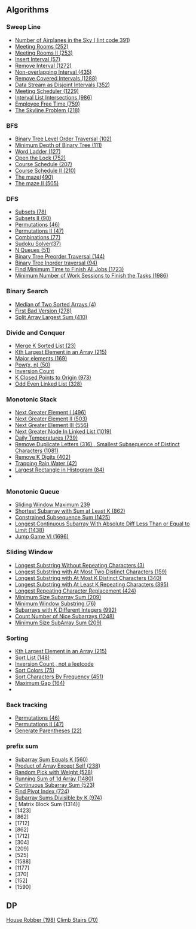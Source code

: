 ## Algorithms

### Sweep Line
- [Number of Airplanes in the Sky ( lint code 391)](./sweepline/NumberofAirplanesintheSky.java)
- [Meeting Rooms (252)](sweepline/MeetingRooms.java)
- [Meeting Rooms II (253)](sweepline/MeetingRoomsII.java)
- [ Insert Interval (57)](sweepline/InsertInterval.java)
- [Remove Interval (1272)](sweepline/RemoveInterval.java)
- [Non-overlapping Interval (435)](sweepline/NonOverlappingInterval.java)
- [Remove Covered Intervals (1288) ](sweepline/RemoveCoveredIntervals.java)
- [Data Stream as Disjoint Intervals (352)](sweepline/DataStreamAsDisjointIntervals.java)
- [Meeting Scheduler (1229)](sweepline/MeetingScheduler.java)
- [Interval List Intersections (986)](sweepline/IntervalListIntersections.java)
- [Employee Free Time (759)](sweepline/EmployeeFreeTime.java)
- [The Skyline Problem (218)](sweepline/SkylineProblem.java)

### BFS
- [Binary Tree Level Order Traversal (102)](bfs/BinaryTreeLevelOrderTraversal.java)
- [ Minimum Depth of Binary Tree (111)](bfs/MinimumDepthofBinaryTree.java)
- [Word Ladder (127)](bfs/WordLadder.java)
- [Open the Lock (752)](bfs/OpenTheLock.java)
- [Course Schedule (207)](bfs/CourseSchedule.java)
- [Course Schedule II (210)](bfs/CourseScheduleII.java)
- [The maze(490)](bfs/TheMaze.java)
- [The maze II (505)](bfs/TheMazeII.java)

### DFS
- [Subsets (78)](dfs/Subsets.java)
- [Subsets II (90)](dfs/SubsetsII.java)
- [Permutations (46) ](dfs/Permutations.java)
- [Permutations II (47)](dfs/PermutationII.java)
- [Combinations (77)](dfs/Combinations.java)
- [Sudoku Solver(37)](dfs/SudokuSolver.java)
- [N Queues (51)](dfs/NQueues.java)
- [Binary Tree Preorder Traversal (144) ](dfs/BinaryTreePreorderTraversal.java)
- [Binary Tree Inorder traversal (94)](dfs/BinaryTreeInOrderTraversal.java)
- [Find Minimum Time to Finish All Jobs (1723)](dfs/FindMinimumTimetoFinishAllJobs.java)
- [Minimum Number of Work Sessions to Finish the Tasks (1986)](dfs/MinimumNumberofWorkSessionstoFinishtheTasks.java)

### Binary Search
- [Median of Two Sorted Arrays (4)](binary/MedianofTwoSortedArrays.java)
- [First Bad Version (278)](binary/FirstBadVersion.java)
- [ Split Array Largest Sum (410)](binary/SplitArrayLargestSum.java)


### Divide and Conquer
- [Merge K Sorted List (23)](divideandconquer/MergeKSortedList.java)
- [Kth Largest Element in an Array (215)](divideandconquer/KthLargestElementinanArray.java)
- [ Major elements (169)](divideandconquer/MajorElements.java)
- [Pow(x, n) (50)](divideandconquer/PowN.java)
- [ Inversion Count](divideandconquer/InversionCount.java)
- [K Closed Points to Origin (973)](divideandconquer/KClosestPointstoOrigin.java)
- [Odd Even Linked List (328)](divideandconquer/OddEvenLinkedList.java)

### Monotonic Stack
- [Next Greater Element I (496)](monotonicstack/NextGreaterElementI.java)
- [Next Greater Element II (503)](monotonicstack/NextGreaterElementII.java)
- [Next Greater Element III (556)](monotonicstack/NextGreaterElementIII.java)
- [Next Greater Node In Linked List (1019)](monotonicstack/NextGreaterNodeInLinkedList.java)
- [Daily Temperatures (739)](monotonicstack/DailyTemperatures.java)
- [Remove Duplicate Letters (316)  , Smallest Subsequence of Distinct Characters (1081)](monotonicstack/RemoveDuplicateLetters.java)
- [Remove K Digits (402)](monotonicstack/RemoveKDigits.java)
- [Trapping Rain Water (42)](monotonicstack/TrappingRainWater.java)
- [Largest Rectangle in Histogram (84)](monotonicstack/LargestRectangleinHistogram.java)
-
### Monotonic Queue
- [Sliding Window Maximum 239](monotonicqueue/SlidingWindowMaximum.java)
- [Shortest Subarray with Sum at Least K (862)](monotonicqueue/ShortestSubarraywithSumatLeastK.java)
- [Constrained Subsequence Sum   (1425)](monotonicqueue/ConstrainedSubsequenceSum.java)
- [Longest Continuous Subarray With Absolute Diff Less Than or Equal to Limit (1438)](monotonicqueue/LongestContinuousSubarrayWithAbsoluteDiffLessThanorEqualtoLimit.java)
- [Jump Game VI (1696)](monotonicqueue/JumpGameVI.java)

### Sliding Window
- [Longest Substring Without Repeating Characters (3)](slidingwindow/LongestSubstringWithoutRepeatingCharacters.java)
- [Longest Substring with At Most Two Distinct Characters (159)](slidingwindow/LongestSubstringwithAtMostTwoDistinctCharacters.java)
- [Longest Substring with At Most K Distinct Characters (340)](slidingwindow/LongestSubstringwithAtMostKDistinctCharacters.java)
- [Longest Substring with At Least K Repeating Characters (395)](slidingwindow/LongestSubstringwithAtLeastKRepeatingCharacters.java)
- [Longest Repeating Character Replacement (424)](slidingwindow/LongestRepeatingCharacterReplacement.java)
- [Minimum Size Subarray Sum (209)](slidingwindow/MinimumSizeSubarraySum.java)
- [Minimum Window Substring (76)](slidingwindow/MinimumWindowSubstring2.java)
- [Subarrays with K Different Integers (992)](slidingwindow/SubarrayswithKDifferentIntegers.java)
- [Count Number of Nice Subarrays (1248)](slidingwindow/CountNumberofNiceSubarrays.java)
- [Minimum Size SubArray Sum (209)](slidingwindow/MinimumSizeSubarraySum.java)


### Sorting
- [Kth Largest Element in an Array (215)](sorting/KthLargestElementInAnArray.java)
- [Sort List (148)](sorting/SortList.java)
- [Inversion Count , not a leetcode ](https://www.geeksforgeeks.org/inversion-count-in-array-using-merge-sort/)
- [Sort Colors (75)](sorting/SortColors.java)
- [Sort Characters By Frequency (451)](sorting/SortCharactersByFrequency.java)
- [Maximum Gap (164)](sorting/MaximumGap.java)
- 
### Back tracking

- [Permutations (46)](https://leetcode.com/problems/permutations/)
- [ Permutations II (47)](https://leetcode.com/problems/permutations-ii/description/)
- [Generate Parentheses (22)](https://leetcode.com/problems/generate-parentheses/)


### prefix sum
- [ Subarray Sum Equals K (560)](prefixsum/SubarraySumEqualsK.java)
- [ Product of Array Except Self (238)](prefixsum/ProductofArrayExceptSelf.java)
- [Random Pick with Weight (528)](prefixsum/RandomPickwithWeight.java)
- [Running Sum of 1d Array (1480)](prefixsum/RunningSumof1dArray.java)
- [Continuous Subarray Sum (523)](prefixsum/ContinuousSubarraySum.java)
- [Find Pivot Index (724)](prefixsum/FindPivotIndex.java)
- [Subarray Sums Divisible by K  (974)](prefixsum/SubarraySumsDivisiblebyK.java)
- [ Matrix Block Sum (1314)]
- [1423]
- [862]
- [1712]
- [862]
- [1712]
- [304]
- [209]
- [525]
- [1588]
- [1177]
- [370]
- [152]
- [1590]

## DP
[ House Robber (198)](dp/HouseRobber.java)
[ Climb Stairs (70)](dp/ClimbingStairs.java)